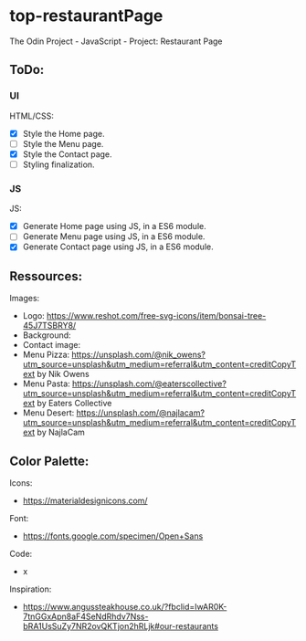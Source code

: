 # top-restaurantPage
The Odin Project - JavaScript - Project: Restaurant Page
## ToDo:

### UI
HTML/CSS:
- [x] Style the Home page.
- [ ] Style the Menu page.
- [x] Style the Contact page.
- [ ] Styling finalization.

### JS
JS:
- [x] Generate Home page using JS, in a ES6 module.
- [ ] Generate Menu page using JS, in a ES6 module.
- [x] Generate Contact page using JS, in a ES6 module. 

## Ressources:
Images:
- Logo: https://www.reshot.com/free-svg-icons/item/bonsai-tree-45J7TSBRY8/
- Background: 
- Contact image:
- Menu Pizza: https://unsplash.com/@nik_owens?utm_source=unsplash&utm_medium=referral&utm_content=creditCopyText by Nik Owens
- Menu Pasta: https://unsplash.com/@eaterscollective?utm_source=unsplash&utm_medium=referral&utm_content=creditCopyText by Eaters Collective
- Menu Desert: https://unsplash.com/@najlacam?utm_source=unsplash&utm_medium=referral&utm_content=creditCopyText by NajlaCam
  
  
Color Palette:
- 

Icons:
- https://materialdesignicons.com/

Font:
- https://fonts.google.com/specimen/Open+Sans

Code:
- x

Inspiration:
- https://www.angussteakhouse.co.uk/?fbclid=IwAR0K-7tnGGxApn8aF4SeNdRhdv7Nss-bRA1UsSuZy7NR2ovQKTjon2hRLjk#our-restaurants